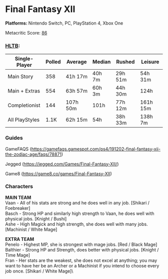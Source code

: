 # Final Fantasy XII

<b> Platforms: </b> Nintendo Switch, PC, PlayStation 4, Xbox One

Metacritic Score: [86](https://www.metacritic.com/game/final-fantasy-xii-the-zodiac-age/)

### [HLTB](https://howlongtobeat.com/game/37832): 
| Single-Player  	| Polled 	| Average  	| Median 	| Rushed  	| Leisure  	|
|----------------	|--------	|----------	|--------	|---------	|----------	|
| Main Story     	| 358    	| 41h 17m  	| 40h 7m 	| 29h 51m 	| 54h 31m  	|
| Main + Extras  	| 554    	| 63h 57m  	| 60h 3m 	| 44h 30m 	| 124h     	|
| Completionist  	| 144    	| 107h 50m 	| 101h   	| 77h 12m 	| 161h 15m 	|
| All PlayStyles 	| 1.1K   	| 62h 15m  	| 54h    	| 38h 33m 	| 138h 7m  	|

### Guides
GameFAQS (https://gamefaqs.gamespot.com/ps4/191202-final-fantasy-xii-the-zodiac-age/faqs/78871)

Jegged (https://jegged.com/Games/Final-Fantasy-XII/)

Game8 (https://game8.co/games/Final-Fantasy-XII)

### Characters
**MAIN TEAM**\
Vaan - All of his stats are strong and he does well in any job. [Shikari / Foebreaker]\
Basch - Strong HP and similarly high strength to Vaan, he does well with physical jobs. [Knight / Bushi]\
Ashe - High Magick and high strength, she does well with many jobs. [Machinist / White Mage]

**EXTRA TEAM**\
Penelo - Highest MP, she is strongest with mage jobs. [Red / Black Mage]
Balthier - Strong HP and Strength, does better with physical jobs. [Knight / Time Mage]\
Fran - Her stats are the weakest, she does not excel at anything; you may want to have her be an Archer or a Machinist if you intend to 
choose every job once. [Shikari / White Mage]\